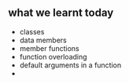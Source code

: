 ## what we learnt today

- classes
- data members
- member functions
- function overloading
- default arguments in a function
- 